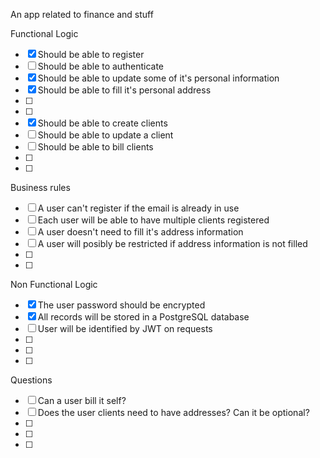 An app related to finance and stuff

Functional Logic
- [x] Should be able to register
- [ ] Should be able to authenticate
- [x] Should be able to update some of it's personal information
- [x] Should be able to fill it's personal address
- [ ] 
- [ ] 
- [x] Should be able to create clients
- [ ] Should be able to update a client
- [ ] Should be able to bill clients
- [ ] 
- [ ] 

Business rules
- [ ] A user can't register if the email is already in use
- [ ] Each user will be able to have multiple clients registered
- [ ] A user doesn't need to fill it's address information
- [ ] A user will posibly be restricted if address information is not filled
- [ ]
- [ ]

Non Functional Logic
- [x] The user password should be encrypted
- [x] All records will be stored in a PostgreSQL database
- [ ] User will be identified by JWT on requests
- [ ]
- [ ]
- [ ]

Questions
- [ ] Can a user bill it self?
- [ ] Does the user clients need to have addresses? Can it be optional?
- [ ]
- [ ]
- [ ]